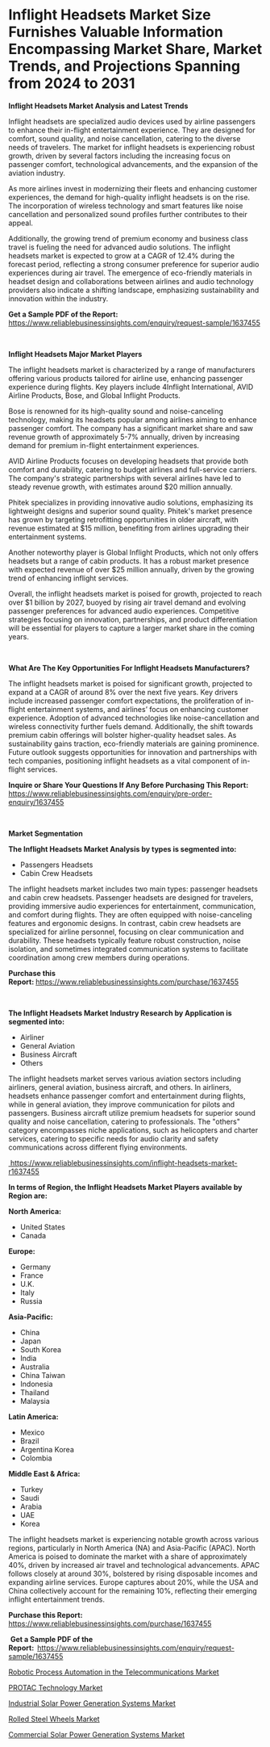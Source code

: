 <p><h1>Inflight Headsets Market Size Furnishes Valuable Information Encompassing Market Share, Market Trends, and Projections Spanning from 2024 to 2031</h1></p><p><strong>Inflight Headsets Market Analysis and Latest Trends</strong></p>
<p><p>Inflight headsets are specialized audio devices used by airline passengers to enhance their in-flight entertainment experience. They are designed for comfort, sound quality, and noise cancellation, catering to the diverse needs of travelers. The market for inflight headsets is experiencing robust growth, driven by several factors including the increasing focus on passenger comfort, technological advancements, and the expansion of the aviation industry. </p><p>As more airlines invest in modernizing their fleets and enhancing customer experiences, the demand for high-quality inflight headsets is on the rise. The incorporation of wireless technology and smart features like noise cancellation and personalized sound profiles further contributes to their appeal. </p><p>Additionally, the growing trend of premium economy and business class travel is fueling the need for advanced audio solutions. The inflight headsets market is expected to grow at a CAGR of 12.4% during the forecast period, reflecting a strong consumer preference for superior audio experiences during air travel. The emergence of eco-friendly materials in headset design and collaborations between airlines and audio technology providers also indicate a shifting landscape, emphasizing sustainability and innovation within the industry.</p></p>
<p><strong>Get a Sample PDF of the Report:&nbsp;</strong> <a href="https://www.reliablebusinessinsights.com/enquiry/request-sample/1637455?utm_campaign=1119&utm_medium=2&utm_source=Github&utm_content=ia&utm_term=07122024&utm_id=inflight-headsets">https://www.reliablebusinessinsights.com/enquiry/request-sample/1637455</a></p>
<p>&nbsp;</p>
<p><strong>Inflight Headsets Major Market Players</strong></p>
<p><p>The inflight headsets market is characterized by a range of manufacturers offering various products tailored for airline use, enhancing passenger experience during flights. Key players include 4Inflight International, AVID Airline Products, Bose, and Global Inflight Products.</p><p>Bose is renowned for its high-quality sound and noise-canceling technology, making its headsets popular among airlines aiming to enhance passenger comfort. The company has a significant market share and saw revenue growth of approximately 5-7% annually, driven by increasing demand for premium in-flight entertainment experiences.</p><p>AVID Airline Products focuses on developing headsets that provide both comfort and durability, catering to budget airlines and full-service carriers. The company's strategic partnerships with several airlines have led to steady revenue growth, with estimates around $20 million annually.</p><p>Phitek specializes in providing innovative audio solutions, emphasizing its lightweight designs and superior sound quality. Phitek's market presence has grown by targeting retrofitting opportunities in older aircraft, with revenue estimated at $15 million, benefiting from airlines upgrading their entertainment systems.</p><p>Another noteworthy player is Global Inflight Products, which not only offers headsets but a range of cabin products. It has a robust market presence with expected revenue of over $25 million annually, driven by the growing trend of enhancing inflight services.</p><p>Overall, the inflight headsets market is poised for growth, projected to reach over $1 billion by 2027, buoyed by rising air travel demand and evolving passenger preferences for advanced audio experiences. Competitive strategies focusing on innovation, partnerships, and product differentiation will be essential for players to capture a larger market share in the coming years.</p></p>
<p>&nbsp;</p>
<p><strong>What Are The Key Opportunities For Inflight Headsets Manufacturers?</strong></p>
<p><p>The inflight headsets market is poised for significant growth, projected to expand at a CAGR of around 8% over the next five years. Key drivers include increased passenger comfort expectations, the proliferation of in-flight entertainment systems, and airlines’ focus on enhancing customer experience. Adoption of advanced technologies like noise-cancellation and wireless connectivity further fuels demand. Additionally, the shift towards premium cabin offerings will bolster higher-quality headset sales. As sustainability gains traction, eco-friendly materials are gaining prominence. Future outlook suggests opportunities for innovation and partnerships with tech companies, positioning inflight headsets as a vital component of in-flight services.</p></p>
<p><strong>Inquire or Share Your Questions If Any Before Purchasing This Report:</strong> <a href="https://www.reliablebusinessinsights.com/enquiry/pre-order-enquiry/1637455?utm_campaign=1119&utm_medium=2&utm_source=Github&utm_content=ia&utm_term=07122024&utm_id=inflight-headsets">https://www.reliablebusinessinsights.com/enquiry/pre-order-enquiry/1637455</a></p>
<p>&nbsp;</p>
<p><strong>Market Segmentation</strong></p>
<p><strong>The Inflight Headsets Market Analysis by types is segmented into:</strong></p>
<p><ul><li>Passengers Headsets</li><li>Cabin Crew Headsets</li></ul></p>
<p><p>The inflight headsets market includes two main types: passenger headsets and cabin crew headsets. Passenger headsets are designed for travelers, providing immersive audio experiences for entertainment, communication, and comfort during flights. They are often equipped with noise-canceling features and ergonomic designs. In contrast, cabin crew headsets are specialized for airline personnel, focusing on clear communication and durability. These headsets typically feature robust construction, noise isolation, and sometimes integrated communication systems to facilitate coordination among crew members during operations.</p></p>
<p><strong>Purchase this Report:&nbsp;</strong><a href="https://www.reliablebusinessinsights.com/purchase/1637455?utm_campaign=1119&utm_medium=2&utm_source=Github&utm_content=ia&utm_term=07122024&utm_id=inflight-headsets">https://www.reliablebusinessinsights.com/purchase/1637455</a></p>
<p>&nbsp;</p>
<p><strong>The Inflight Headsets Market Industry Research by Application is segmented into:</strong></p>
<p><ul><li>Airliner</li><li>General Aviation</li><li>Business Aircraft</li><li>Others</li></ul></p>
<p><p>The inflight headsets market serves various aviation sectors including airliners, general aviation, business aircraft, and others. In airliners, headsets enhance passenger comfort and entertainment during flights, while in general aviation, they improve communication for pilots and passengers. Business aircraft utilize premium headsets for superior sound quality and noise cancellation, catering to professionals. The "others" category encompasses niche applications, such as helicopters and charter services, catering to specific needs for audio clarity and safety communications across different flying environments.</p></p>
<p><a href="https://www.reliablebusinessinsights.com/inflight-headsets-market-r1637455?utm_campaign=1119&utm_medium=2&utm_source=Github&utm_content=ia&utm_term=07122024&utm_id=inflight-headsets">&nbsp;https://www.reliablebusinessinsights.com/inflight-headsets-market-r1637455</a></p>
<p><strong>In terms of Region, the Inflight Headsets Market Players available by Region are:</strong></p>
<p>
    <p> <strong> North America: </strong>
        <ul>
            <li>United States</li>
            <li>Canada</li>
        </ul>
        </p> 
    <p> <strong> Europe: </strong>
        <ul>
            <li>Germany</li>
            <li>France</li>
            <li>U.K.</li>
            <li>Italy</li>
            <li>Russia</li>
        </ul>
        </p> 
    <p> <strong> Asia-Pacific: </strong>
        <ul>
            <li>China</li>
            <li>Japan</li>
            <li>South Korea</li>
            <li>India</li>
            <li>Australia</li>
            <li>China Taiwan</li>
            <li>Indonesia</li>
            <li>Thailand</li>
            <li>Malaysia</li>
        </ul>
        </p> 
    <p> <strong> Latin America: </strong>
        <ul>
            <li>Mexico</li>
            <li>Brazil</li>
            <li>Argentina Korea</li>
            <li>Colombia</li>
        </ul>
        </p> 
    <p> <strong> Middle East & Africa: </strong>
        <ul>
            <li>Turkey</li>
            <li>Saudi</li>
            <li>Arabia</li>
            <li>UAE</li>
            <li>Korea</li>
        </ul>
    </p>
    </p>
<p><p>The inflight headsets market is experiencing notable growth across various regions, particularly in North America (NA) and Asia-Pacific (APAC). North America is poised to dominate the market with a share of approximately 40%, driven by increased air travel and technological advancements. APAC follows closely at around 30%, bolstered by rising disposable incomes and expanding airline services. Europe captures about 20%, while the USA and China collectively account for the remaining 10%, reflecting their emerging inflight entertainment trends.</p></p>
<p><strong>Purchase this Report: </strong><a href="https://www.reliablebusinessinsights.com/purchase/1637455?utm_campaign=1119&utm_medium=2&utm_source=Github&utm_content=ia&utm_term=07122024&utm_id=inflight-headsets">https://www.reliablebusinessinsights.com/purchase/1637455</a></p>
<p>&nbsp;<strong>Get a Sample PDF of the Report:&nbsp;&nbsp;</strong><a href="https://www.reliablebusinessinsights.com/enquiry/request-sample/1637455?utm_campaign=1119&utm_medium=2&utm_source=Github&utm_content=ia&utm_term=07122024&utm_id=inflight-headsets">https://www.reliablebusinessinsights.com/enquiry/request-sample/1637455</a></p>
<p><strong></strong></p>
<p><p><a href="https://www.linkedin.com/pulse/the-hashub-gdiff?utm_campaign=1119&utm_medium=2&utm_source=Github&utm_content=ia&utm_term=07122024&utm_id=inflight-headsets">Robotic Process Automation in the Telecommunications Market</a></p><p><a href="https://issuu.com/reportprime-2/docs/protac-technology-market-size-2030.pptx?utm_campaign=1119&utm_medium=2&utm_source=Github&utm_content=ia&utm_term=07122024&utm_id=inflight-headsets">PROTAC Technology Market</a></p><p><a href="https://www.linkedin.com/pulse/navigating-current-trends-industrial-solar-power-generation-v3s8e?utm_campaign=1119&utm_medium=2&utm_source=Github&utm_content=ia&utm_term=07122024&utm_id=inflight-headsets">Industrial Solar Power Generation Systems Market</a></p><p><a href="https://issuu.com/reportprime-2/docs/rolled-steel-wheels-market-size-2030.pptx?utm_campaign=1119&utm_medium=2&utm_source=Github&utm_content=ia&utm_term=07122024&utm_id=inflight-headsets">Rolled Steel Wheels Market</a></p><p><a href="https://www.linkedin.com/pulse/commercial-solar-power-generation-systems-market-size-forecasted-n7xoe?utm_campaign=1119&utm_medium=2&utm_source=Github&utm_content=ia&utm_term=07122024&utm_id=inflight-headsets">Commercial Solar Power Generation Systems Market</a></p></p>
